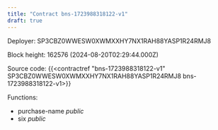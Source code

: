 ```yaml
---
title: "Contract bns-1723988318122-v1"
draft: true
---
```

Deployer: SP3CBZ0WWESW0XWMXXHY7NX1RAH88YASP1R24RMJ8


 



Block height: 162576 (2024-08-20T02:29:44.000Z)

Source code: {{<contractref "bns-1723988318122-v1" SP3CBZ0WWESW0XWMXXHY7NX1RAH88YASP1R24RMJ8 bns-1723988318122-v1>}}

Functions:

* purchase-name _public_
* six _public_
